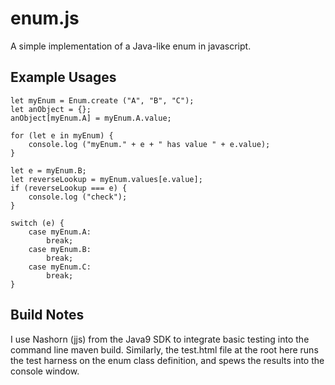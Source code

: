 # enum.js
A simple implementation of a Java-like enum in javascript.

## Example Usages
    let myEnum = Enum.create ("A", "B", "C");
    let anObject = {};
    anObject[myEnum.A] = myEnum.A.value;
    
    for (let e in myEnum) {
        console.log ("myEnum." + e + " has value " + e.value);
    }
    
    let e = myEnum.B;
    let reverseLookup = myEnum.values[e.value];
    if (reverseLookup === e) {
        console.log ("check");
    }
    
    switch (e) {
        case myEnum.A:
            break;
        case myEnum.B:
            break;
        case myEnum.C:
            break;
    }

## Build Notes
I use Nashorn (jjs) from the Java9 SDK to integrate basic testing into the command line maven build. Similarly, 
the test.html file at the root here runs the test harness on the enum class definition, and spews
the results into the console window.

